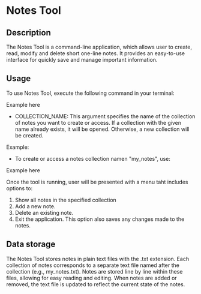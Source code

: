 # Notes Tool

## Description
The Notes Tool is a command-line application, which allows user to create, read, modify and delete short one-line notes. It provides an easy-to-use interface for quickly save and manage important information.

## Usage
To use Notes Tool, execute the following command in your terminal:

Example here


- COLLECTION_NAME: This argument specifies the name of the collection of notes you want to create or access. If a collection with the given name already exists, it will be opened. Otherwise, a new collection will be created.

Example:

- To create or access a notes collection namen "my_notes", use:

Example here

Once the tool is running, user will be presented with a menu taht includes options to:
1. Show all notes in the specified collection
2. Add a new note.
3. Delete an existing note.
4. Exit the application. This option also saves any changes made to the notes.

## Data storage
The Notes Tool stores notes in plain text files with the .txt extension. Each collection of notes corresponds to a separate text file named after the collection (e.g., my_notes.txt). Notes are stored line by line within these files, allowing for easy reading and editing. When notes are added or removed, the text file is updated to reflect the current state of the notes.

